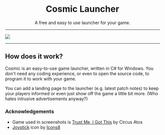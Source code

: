 <h1 align="center">Cosmic Launcher</h1>
<p align="center">A free and easy to use launcher for your game.</p>

---------------------------------------------------------------
![](https://i.ibb.co/3v6sbb1/Screenshot-2022-12-29-091312.png)

--------------------------------------------------------------

## How does it work?

Cosmic is an easy-to-use game launcher, written in C# for Windows. You don't need any coding experience, or even to open the source code, to program it to work with your game.

You can add a landing page to the launcher (e.g. latest patch notes) to keep your players informed or even just show off the game a little bit more. (Who hates intrusive advertisements anyway?)

### Acknowledgements

 * Game used in screenshots is [Trust Me, I Got This](https://circusatos.itch.io/trust-me-i-got-this) by Circus Atos
 * <a target="_blank" href="https://icons8.com/icon/79960/joystick">Joystick</a> icon by <a target="_blank" href="https://icons8.com">Icons8</a>
